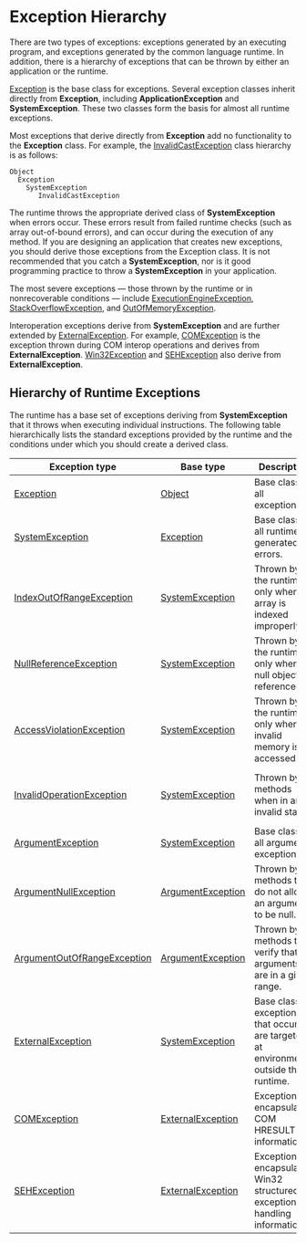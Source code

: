 # Exception Hierarchy

There are two types of exceptions: exceptions generated by an executing program, and exceptions generated by the common language runtime. In addition, there is a hierarchy of exceptions that can be thrown by either an application or the runtime.

[Exception]() is the base class for exceptions. Several exception classes inherit directly from **Exception**, including **ApplicationException** and **SystemException**. These two classes form the basis for almost all runtime exceptions.

Most exceptions that derive directly from **Exception** add no functionality to the **Exception** class. For example, the [InvalidCastException](https://msdn.microsoft.com/en-us/library/system.invalidcastexception) class hierarchy is as follows:

```
Object
  Exception
    SystemException
       InvalidCastException
```

The runtime throws the appropriate derived class of **SystemException** when errors occur. These errors result from failed runtime checks (such as array out-of-bound errors), and can occur during the execution of any method. If you are designing an application that creates new exceptions, you should derive those exceptions from the Exception class. It is not recommended that you catch a **SystemException**, nor is it good programming practice to throw a **SystemException** in your application.

The most severe exceptions — those thrown by the runtime or in nonrecoverable conditions — include [ExecutionEngineException](https://msdn.microsoft.com/en-us/library/system.executionengineexception), [StackOverflowException](https://msdn.microsoft.com/en-us/library/system.stackoverflowexception), and [OutOfMemoryException](https://msdn.microsoft.com/en-us/library/system.outofmemoryexception).

Interoperation exceptions derive from **SystemException** and are further extended by [ExternalException](https://msdn.microsoft.com/en-us/library/system.runtime.interopservices.externalexception). For example, [COMException](https://msdn.microsoft.com/en-us/library/system.runtime.interopservices.comexception) is the exception thrown during COM interop operations and derives from **ExternalException**. [Win32Exception](https://msdn.microsoft.com/en-us/library/system.componentmodel.win32exception) and [SEHException](https://msdn.microsoft.com/en-us/library/system.runtime.interopservices.sehexception) also derive from **ExternalException**.

## Hierarchy of Runtime Exceptions

The runtime has a base set of exceptions deriving from **SystemException** that it throws when executing individual instructions. The following table hierarchically lists the standard exceptions provided by the runtime and the conditions under which you should create a derived class.

| Exception type | Base type | Description | Example |
| -------------- | --------- | ----------- | ------- |
| [Exception]() | [Object](https://msdn.microsoft.com/en-us/library/system.object) | Base class for all exceptions. | None (use a derived class of this exception). |
| [SystemException](https://msdn.microsoft.com/en-us/library/system.systemexception) | [Exception]() | Base class for all runtime-generated errors. | None (use a derived class of this exception). |
| [IndexOutOfRangeException](https://msdn.microsoft.com/en-us/library/system.indexoutofrangeexception) | [SystemException](https://msdn.microsoft.com/en-us/library/system.systemexception) | Thrown by the runtime only when an array is indexed improperly. | Indexing an array outside its valid range: `arr[arr.Length+1]` |
| [NullReferenceException](https://msdn.microsoft.com/en-us/library/system.nullreferenceexception) | [SystemException](https://msdn.microsoft.com/en-us/library/system.systemexception) | Thrown by the runtime only when a null object is referenced. | `object o = null; o.ToString();` |
| [AccessViolationException](https://msdn.microsoft.com/en-us/library/system.accessviolationexception) | [SystemException](https://msdn.microsoft.com/en-us/library/system.systemexception) | Thrown by the runtime only when invalid memory is accessed. | Occurs when interoperating with unmanaged code or unsafe managed code, and an invalid pointer is used. |
| [InvalidOperationException](https://msdn.microsoft.com/en-us/library/system.invalidoperationexception) | [SystemException](https://msdn.microsoft.com/en-us/library/system.systemexception) | Thrown by methods when in an invalid state. | Calling `Enumerator.GetNext()` after removing an Item from the underlying collection. |
| [ArgumentException](https://msdn.microsoft.com/en-us/library/system.argumentexception) | [SystemException](https://msdn.microsoft.com/en-us/library/system.systemexception) | Base class for all argument exceptions. | None (use a derived class of this exception). |
| [ArgumentNullException](https://msdn.microsoft.com/en-us/library/system.argumentnullexception) | [ArgumentException](https://msdn.microsoft.com/en-us/library/system.argumentexception) | Thrown by methods that do not allow an argument to be null. | `String s = null; "Calculate".IndexOf (s);` |
| [ArgumentOutOfRangeException](https://msdn.microsoft.com/en-us/library/system.argumentoutofrangeexception) | [ArgumentException](https://msdn.microsoft.com/en-us/library/system.argumentexception) | Thrown by methods that verify that arguments are in a given range. | `String s = "string"; s.Chars[9];` |
| [ExternalException](https://msdn.microsoft.com/en-us/library/system.runtime.interopservices.externalexception) | [SystemException](https://msdn.microsoft.com/en-us/library/system.systemexception) | Base class for exceptions that occur or are targeted at environments outside the runtime. | None (use a derived class of this exception). |
| [COMException](https://msdn.microsoft.com/en-us/library/system.runtime.interopservices.comexception) | [ExternalException](https://msdn.microsoft.com/en-us/library/system.runtime.interopservices.externalexception) | Exception encapsulating COM HRESULT information. | Used in COM interop. |
| [SEHException](https://msdn.microsoft.com/en-us/library/system.runtime.interopservices.sehexception) | [ExternalException](https://msdn.microsoft.com/en-us/library/system.runtime.interopservices.externalexception) | Exception encapsulating Win32 structured exception handling information. | Used in unmanaged code interop. |
